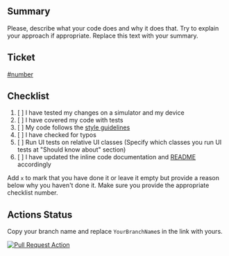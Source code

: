 ## Summary
Please, describe what your code does and why it does that. Try to explain your approach if appropriate. Replace this text with your summary.

## Ticket
[#number](link)

## Checklist
1. [ ] I have tested my changes on a simulator and my device
2. [ ] I have covered my code with tests
3. [ ] My code follows the [style guidelines](https://developer.android.com/kotlin/style-guide)
4. [ ] I have checked for typos
5. [ ] Run UI tests on relative UI classes (Specify which classes you run UI tests at "Should know about" section)
6. [ ] I have updated the inline code documentation and [README](https://github.com/JasurbekA/compose-pdf-reader//blob/master/README.md) accordingly

Add `x` to mark that you have done it or leave it empty but provide a reason below why you haven't done it. Make sure you provide the appropriate checklist number.

## Actions Status
Copy your branch name and replace `YourBranchName`s in the link with yours.

[![Pull Request Action](https://github.com/JasurbekA/compose-pdf-reader/actions/workflows/android_build.yml/badge.svg?branch=YourBranchName)](https://github.com/JasurbekA/compose-pdf-reader/actions/workflows/android_build.yml)